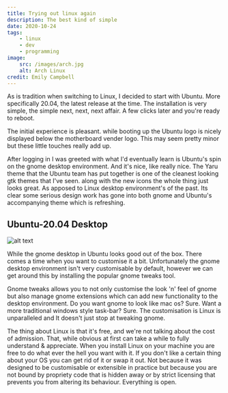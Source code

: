 ```yaml
---
title: Trying out linux again
description: The best kind of simple
date: 2020-10-24
tags:
    - linux
    - dev
    - programming
image:
    src: /images/arch.jpg
    alt: Arch Linux
credit: Emily Campbell
---
```


As is tradition when switching to Linux, I decided to start with Ubuntu. More specifically 20.04, the latest release at the time. The installation is very simple, the simple next, next, next affair. A few clicks later and you're ready to reboot.

The initial experience is pleasant. while booting up the Ubuntu logo is nicely displayed below the motherboard vender logo. This may seem pretty minor but these little touches really add up.

After logging in I was greeted with what I'd eventually learn is Ubuntu's spin on the gnome desktop environment. And it's nice, like really nice. The Yaru theme that the Ubuntu team has put together is one of the cleanest looking gtk themes that I've seen. along with the new icons the whole thing just looks great. As apposed to Linux desktop environment's of the past. Its clear some serious design work has gone into both gnome and Ubuntu's accompanying theme which is refreshing.

## Ubuntu-20.04 Desktop

![alt text](/images/ubuntu-20.04-desktop-screenshot.jpg "Ubuntu-20.04 Desktop Screenshot")

While the gnome desktop in Ubuntu looks good out of the box. There comes a time when you want to customise it a bit. Unfortunately the gnome desktop environment isn't very customisable by default, however we can get around this by installing the popular gnome tweaks tool.

Gnome tweaks allows you to not only customise the look 'n' feel of gnome but also manage gnome extensions which can add new functionality to the desktop environment. Do you want gnome to look like mac os? Sure. Want a more traditional windows style task-bar? Sure. The customisation is Linux is unparalleled and It doesn't just stop at tweaking gnome.

The thing about Linux is that it's free, and we're not talking about the cost of admission. That, while obvious at first can take a while to fully understand & appreciate. When you install Linux on your machine you are free to do what ever the hell you want with it. If you don't like a certain thing about your OS you can get rid of it or swap it out. Not because it was designed to be customisable or extensible in practice but because you are not bound by propriety code that is hidden away or by strict licensing that prevents you from altering its behaviour. Everything is open.
